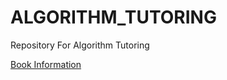 # ALGORITHM_TUTORING
Repository For Algorithm Tutoring

[Book Information](https://book.naver.com/bookdb/book_detail.nhn?bid=16439154)
